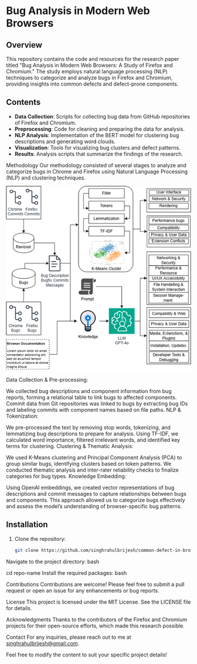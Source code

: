 # Bug Analysis in Modern Web Browsers

## Overview
This repository contains the code and resources for the research paper titled "Bug Analysis in Modern Web Browsers: A Study of Firefox and Chromium." The study employs natural language processing (NLP) techniques to categorize and analyze bugs in Firefox and Chromium, providing insights into common defects and defect-prone components.

## Contents
- **Data Collection**: Scripts for collecting bug data from GitHub repositories of Firefox and Chromium.
- **Preprocessing**: Code for cleaning and preparing the data for analysis.
- **NLP Analysis**: Implementation of the BERT model for clustering bug descriptions and generating word clouds.
- **Visualization**: Tools for visualizing bug clusters and defect patterns.
- **Results**: Analysis scripts that summarize the findings of the research.

Methodology 
Our methodology consisted of several stages to analyze and categorize bugs in Chrome and Firefox using Natural Language Processing (NLP) and clustering techniques.

![A screenshot of the Methodology](./methodology.png)

Data Collection & Pre-processing:

We collected bug descriptions and component information from bug reports, forming a relational table to link bugs to affected components.
Commit data from Git repositories was linked to bugs by extracting bug IDs and labeling commits with component names based on file paths.
NLP & Tokenization:

We pre-processed the text by removing stop words, tokenizing, and lemmatizing bug descriptions to prepare for analysis.
Using TF-IDF, we calculated word importance, filtered irrelevant words, and identified key terms for clustering.
Clustering & Thematic Analysis:

We used K-Means clustering and Principal Component Analysis (PCA) to group similar bugs, identifying clusters based on token patterns.
We conducted thematic analysis and inter-rater reliability checks to finalize categories for bug types.
Knowledge Embedding:

Using OpenAI embeddings, we created vector representations of bug descriptions and commit messages to capture relationships between bugs and components.
This approach allowed us to categorize bugs effectively and assess the model’s understanding of browser-specific bug patterns.





## Installation
1. Clone the repository:
   ```bash
   git clone https://github.com/singhrahulbrijesh/common-defect-in-browsers.git
Navigate to the project directory:
bash


cd repo-name
Install the required packages:
bash


Contributions
Contributions are welcome! Please feel free to submit a pull request or open an issue for any enhancements or bug reports.

License
This project is licensed under the MIT License. See the LICENSE file for details.

Acknowledgments
Thanks to the contributors of the Firefox and Chromium projects for their open-source efforts, which made this research possible.

Contact
For any inquiries, please reach out to me at singhrahulbrijesh@gmail.com.


Feel free to modify the content to suit your specific project details!
